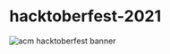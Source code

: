 # hacktoberfest-2021

![acm hacktoberfest banner](https://github.com/uscacm/hacktoberfest-2021/blob/main/media/banner.png)
